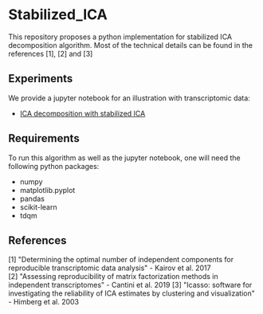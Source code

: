 # Stabilized_ICA

This repository proposes a python implementation for stabilized ICA decomposition algorithm. Most of the technical details can be found in the references [1], [2] and [3]

## Experiments

We provide a jupyter notebook for an illustration with transcriptomic data:
* [ICA decomposition with stabilized ICA](transcriptomic_ICA.ipynb)

## Requirements

To run this algorithm as well as the jupyter notebook, one will need the following python packages:
* numpy
* matplotlib.pyplot
* pandas
* scikit-learn
* tdqm 

## References

[1] "Determining the optimal number of independent components for reproducible transcriptomic data analysis" - Kairov et al. 2017   
[2] "Assessing reproducibility of matrix factorization methods in independent transcriptomes" - Cantini et al. 2019 
[3] "Icasso: software for investigating the reliability of ICA estimates by clustering and visualization" - Himberg et al. 2003